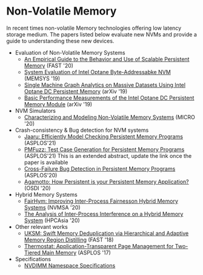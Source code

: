 # Non-Volatile Memory
In recent times non-volatile Memory technologies offering low latency storage medium. The papers listed below evaluate new NVMs and provide a guide to understanding these new devices.

- Evaluation of Non-Volatile Memory Systems
    - [An Empirical Guide to the Behavior and Use of Scalable Persistent Memory](https://www.usenix.org/system/files/fast20-yang.pdf) (FAST '20)
    - [System Evaluation of Intel Optane Byte-Addressabke NVM](https://dl.acm.org/doi/pdf/10.1145/3357526.3357568) (MEMSYS '19)
    - [Single Machine Graph Analytics on Massive Datasets Using Intel Optane DC Persistent Memory](https://arxiv.org/pdf/1904.07162) (arXiv '19)
    - [Basic Performance Measurements of the Intel Optane DC Persistent Memory Module](https://arxiv.org/pdf/1903.05714) (arXiv '19)
- NVM Simulators
    - [Characterizing and Modeling Non-Volatile Memory Systems](https://ieeexplore.ieee.org/stamp/stamp.jsp?arnumber=9251957&casa_token=jkYxsqWuaRYAAAAA:SYvBR6-7QVZdrmIn-iQgU9T7BCjhM_kELtavR4qQVOnoIMfTd0bYYb_p493OnHACml1Yuvk&tag=1) (MICRO '20)
- Crash-consistency & Bug detection for NVM systems
    - [Jaaru: Efficiently Model Checking Persistent Memory Programs](https://web.cs.ucla.edu/~harryxu/papers/jaaru-asplos21.pdf) (ASPLOS'21)
    - [PMFuzz: Test Case Generation for Persistent Memory Programs](https://asplos-conference.org/abstracts/asplos21-paper8-extended_abstract.pdf) (ASPLOS'21)
       This is an extended abstract, update the link once the paper is available
    - [Cross-Failure Bug Detection in Persistent Memory Programs](https://www.sihangliu.com/docs/liu_asplos20.pdf) (ASPLOS'20)
    - [Agamotto: How Persistent is your Persistent Memory Application?](https://www.usenix.org/system/files/osdi20-neal.pdf) (OSDI '20)
- Hybrid Memory Systems
    - [FairHym: Improving Inter-Process Fairnesson Hybrid Memory Systems](https://ieeexplore.ieee.org/abstract/document/9188184) (NVMSA '20)
    - [The Analysis of Inter-Process Interference on a Hybrid Memory System](https://dl.acm.org/doi/pdf/10.1145/3373271.3373272?casa_token=ID5euA57qncAAAAA:3ZBdIwtSdgP4rCA_rjU6PlfnKqY558NFOuiCZm_iYAUyYgx4RQhflV41MdBauBkqJnMNUmTMjR3AGA) (HPCAsia '20)
- Other relevant works
    - [UKSM: Swift Memory Deduplication via Hierarchical and Adaptive Memory Region Distilling](https://www.usenix.org/system/files/conference/fast18/fast18-xia.pdf) (FAST '18)
    - [Thermostat: Application-Transparent Page Management for Two-Tiered Main Memory](https://web.eecs.umich.edu/~twenisch/papers/asplos17.pdf) (ASPLOS '17)
- Specifications
    - [NVDIMM Namespace Specifications](https://pmem.io/documents/NVDIMM_Namespace_Spec.pdf)
